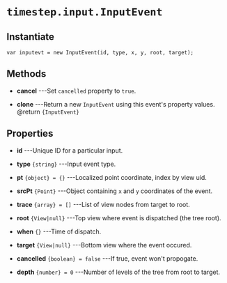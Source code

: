 # `timestep.input.InputEvent`

## Instantiate

`var inputevt = new InputEvent(id, type, x, y, root, target);`

## Methods

* __cancel__ ---Set `cancelled` property to `true`.

* __clone__ ---Return a new `InputEvent` using this event's property values.
	@return `{InputEvent}`

## Properties

* __id__ ---Unique ID for a particular input.

* __type__ `{string}` ---Input event type.

* __pt__ `{object} = {}` ---Localized point coordinate, index by view uid.

* __srcPt__ `{Point}` ---Object containing `x` and `y` coordinates of the event.

* __trace__ `{array} = []` ---List of view nodes from target to root.

* __root__ `{View|null}` ---Top view where event is dispatched (the tree root).

* __when__ `{}` ---Time of dispatch.

* __target__ `{View|null}` ---Bottom view where the event occured.

* __cancelled__ `{boolean} = false` ---If true, event won't propogate.

* __depth__ `{number} = 0` ---Number of levels of the tree from root to target.

